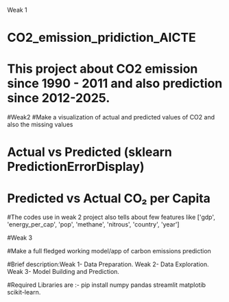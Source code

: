 Weak 1
# CO2_emission_pridiction_AICTE
# This project about CO2 emission since 1990 - 2011 and also prediction since 2012-2025.
#Weak2
#Make a visualization of actual and predicted values of CO2 and also the missing values 
# Actual vs Predicted (sklearn PredictionErrorDisplay)
# Predicted vs Actual CO₂ per Capita
#The codes use in weak 2 project also tells about few features like ['gdp', 'energy_per_cap', 'pop', 'methane', 'nitrous', 'country', 'year']

#Weak 3

#Make a full fledged working model/app of carbon emissions prediction

#Brief description:Weak 1- Data Preparation.
                   Weak 2- Data Exploration.
                   Weak 3- Model Building and Prediction.
                   
#Required Libraries are :- pip install numpy pandas streamlit matplotib scikit-learn.                   
                   
